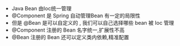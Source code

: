- Java Bean 由Ioc统一管理
-  @Component  是 Spring 自动管理Bean 有一定的局限性
- 但是 @Bean 是可以自定义的  , 我们可以自己选择哪些 bean 被 Ioc 管理
-  @Component  注册的 Bean 名字统一,扩展性不高
- @Bean 注册的 Bean 还可以定义类内依赖,精准配置



